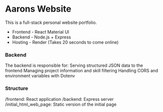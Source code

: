 # Aarons Website
This is a full-stack personal website portfolio.
- Frontend - React Material UI
- Backend - Node.js + Express
- Hosting - Render (Takes 20 seconds to come online)

### Backend 
The backend is responsible for:
Serving structured JSON data to the frontend
Managing project information and skill filtering
Handling CORS and environment variables with Dotenv

### Structure
/frontend: React application
/backend: Express server
/initial_html_web_page: Static version of the initial page

